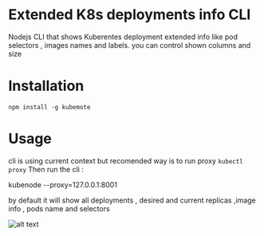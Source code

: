 # Extended K8s deployments info CLI

Nodejs CLI that shows Kuberentes deployment extended info like pod selectors , images names and labels.
you can control shown columns and size 
# Installation

```npm install -g kubemote```

# Usage

 cli is using current context but recomended way is to run proxy 
 ```kubectl proxy```
 Then run the cli :
 
 kubenode --proxy=127.0.0.1:8001
 
 by default it will show all deployments , desired and current replicas ,image info , pods name and selectors
 
 ![alt text](https://github.com/verchol/kubemote/blob/master/docs/bash.png)
 
 

